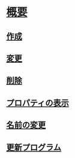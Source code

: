 # [概要](statistics.md)  
## [作成](create-statistics.md)  
## [変更](modify-statistics.md)  
## [削除](delete-statistics.md)  
## [プロパティの表示](view-statistics-properties.md)  
## [名前の変更](rename-statistics.md)  
## [更新プログラム](update-statistics.md)  
